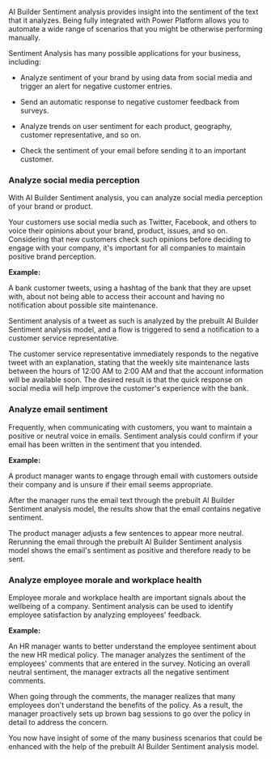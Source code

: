 AI Builder Sentiment analysis provides insight into the sentiment of the text that it analyzes. Being fully integrated with Power Platform allows you to automate a wide range of scenarios that you might be otherwise performing manually.

Sentiment Analysis has many possible applications for your business, including:

- Analyze sentiment of your brand by using data from social media and trigger an alert for negative customer entries.

- Send an automatic response to negative customer feedback from surveys.

- Analyze trends on user sentiment for each product, geography, customer representative, and so on.

- Check the sentiment of your email before sending it to an important customer.

### Analyze social media perception

With AI Builder Sentiment analysis, you can analyze social media perception of your brand or product.

Your customers use social media such as Twitter, Facebook, and others to voice their opinions about your brand, product, issues, and so on. Considering that new customers check such opinions before deciding to engage with your company, it's important for all companies to maintain positive brand perception.

**Example:**

A bank customer tweets, using a hashtag of the bank that they are upset with, about not being able to access their account and having no notification about possible site maintenance.

Sentiment analysis of a tweet as such is analyzed by the prebuilt AI Builder Sentiment analysis model, and a flow is triggered to send a notification to a customer service representative.

The customer service representative immediately responds to the negative tweet with an explanation, stating that the weekly site maintenance lasts between the hours of 12:00 AM to 2:00 AM and that the account information will be available soon. The desired result is that the quick response on social media will help improve the customer's experience with the bank.

### Analyze email sentiment

Frequently, when communicating with customers, you want to maintain a positive or neutral voice in emails. Sentiment analysis could confirm if your email has been written in the sentiment that you intended.

**Example:**

A product manager wants to engage through email with customers outside their company and is unsure if their email seems appropriate.

After the manager runs the email text through the prebuilt AI Builder Sentiment analysis model, the results show that the email contains negative sentiment.

The product manager adjusts a few sentences to appear more neutral. Rerunning the email through the prebuilt AI Builder Sentiment analysis model shows the email's sentiment as positive and therefore ready to be sent.

### Analyze employee morale and workplace health

Employee morale and workplace health are important signals about the wellbeing of a company. Sentiment analysis can be used to identify employee satisfaction by analyzing employees' feedback.

**Example:**

An HR manager wants to better understand the employee sentiment about the new HR medical policy. The manager analyzes the sentiment of the employees' comments that are entered in the survey. Noticing an overall neutral sentiment, the manager extracts all the negative sentiment comments.

When going through the comments, the manager realizes that many employees don't understand the benefits of the policy. As a result, the manager proactively sets up brown bag sessions to go over the policy in detail to address the concern.

You now have insight of some of the many business scenarios that could be enhanced with the help of the prebuilt AI Builder Sentiment analysis model.
